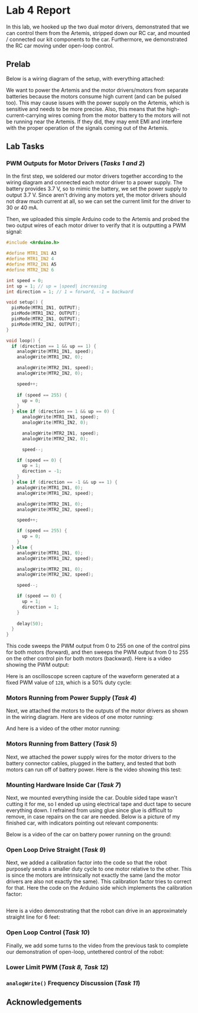 # Lab 4 Report

In this lab, we hooked up the two dual motor drivers, demonstrated that we can control them from the Artemis, stripped down our RC car, and mounted / connected our kit components to the car. Furthermore, we demonstrated the RC car moving under open-loop control.

## Prelab

Below is a wiring diagram of the setup, with everything attached:

We want to power the Artemis and the motor drivers/motors from separate batteries because the motors consume high current (and can be pulsed too). This may cause issues with the power supply on the Artemis, which is sensitive and needs to be more precise. Also, this means that the high-current-carrying wires coming from the motor battery to the motors will not be running near the Artemis. If they did, they may emit EMI and interfere with the proper operation of the signals coming out of the Artemis.

## Lab Tasks

### PWM Outputs for Motor Drivers (_Tasks 1 and 2_)

In the first step, we soldered our motor drivers together according to the wiring diagram and connected each motor driver to a power supply. The battery provides 3.7 V, so to mimic the battery, we set the power supply to output 3.7 V. Since aren't driving any motors yet, the motor drivers should not draw much current at all, so we can set the current limit for the driver to 30 or 40 mA. 

Then, we uploaded this simple Arduino code to the Artemis and probed the two output wires of each motor driver to verify that it is outputting a PWM signal:

```cpp
#include <Arduino.h>

#define MTR1_IN1 A3
#define MTR1_IN2 4
#define MTR2_IN1 A5
#define MTR2_IN2 6

int speed = 0;
int up = 1; // up = |speed| increasing
int direction = 1; // 1 = forward, -1 = backward

void setup() {
  pinMode(MTR1_IN1, OUTPUT);
  pinMode(MTR1_IN2, OUTPUT);
  pinMode(MTR2_IN1, OUTPUT);
  pinMode(MTR2_IN2, OUTPUT);
}

void loop() {
  if (direction == 1 && up == 1) {
    analogWrite(MTR1_IN1, speed);
    analogWrite(MTR1_IN2, 0);

    analogWrite(MTR2_IN1, speed);
    analogWrite(MTR2_IN2, 0);

    speed++;
    
    if (speed == 255) {
      up = 0;
    } 
  } else if (direction == 1 && up == 0) {
      analogWrite(MTR1_IN1, speed);
      analogWrite(MTR1_IN2, 0);

      analogWrite(MTR2_IN1, speed);
      analogWrite(MTR2_IN2, 0);

      speed--;

    if (speed == 0) {
      up = 1;
      direction = -1;
    }
  } else if (direction == -1 && up == 1) {
    analogWrite(MTR1_IN1, 0);
    analogWrite(MTR1_IN2, speed);

    analogWrite(MTR2_IN1, 0);
    analogWrite(MTR2_IN2, speed);

    speed++;

    if (speed == 255) {
      up = 0;
    }
  } else {
    analogWrite(MTR1_IN1, 0);
    analogWrite(MTR1_IN2, speed);

    analogWrite(MTR2_IN1, 0);
    analogWrite(MTR2_IN2, speed);

    speed--;

    if (speed == 0) {
      up = 1;
      direction = 1;
    }
    
    delay(50);
  }
}
```

This code sweeps the PWM output from 0 to 255 on one of the control pins for both motors (forward), and then sweeps the PWM output from 0 to 255 on the other control pin for both motors (backward). Here is a video showing the PWM output:



Here is an oscilloscope screen capture of the waveform generated at a fixed PWM value of `128`, which is a 50% duty cycle:

### Motors Running from Power Supply (_Task 4_)

Next, we attached the motors to the outputs of the motor drivers as shown in the wiring diagram. Here are videos of one motor running:


And here is a video of the other motor running:

### Motors Running from Battery (_Task 5_)

Next, we attached the power supply wires for the motor drivers to the battery connector cables, plugged in the battery, and tested that both motors can run off of battery power. Here is the video showing this test:



### Mounting Hardware Inside Car (_Task 7_)

Next, we mounted everything inside the car. Double sided tape wasn't cutting it for me, so I ended up using electrical tape and duct tape to secure everything down. I refrained from using glue since glue is difficult to remove, in case repairs on the car are needed. Below is a picture of my finished car, with indicators pointing out relevant components:

Below is a video of the car on battery power running on the ground:

### Open Loop Drive Straight (_Task 9_)

Next, we added a calibration factor into the code so that the robot purposely sends a smaller duty cycle to one motor relative to the other. This is since the motors are intrinsically not exactly the same (and the motor drivers are also not exactly the same). This calibration factor tries to correct for that. Here the code on the Arduino side which implements the calibration factor:

```cpp

```

Here is a video demonstrating that the robot can drive in an approximately straight line for 6 feet:

### Open Loop Control (_Task 10_)

Finally, we add some turns to the video from the previous task to complete our demonstration of open-loop, untethered control of the robot:



### Lower Limit PWM (_Task 8, Task 12_)

### `analogWrite()` Frequency Discussion (_Task 11_)



## Acknowledgements